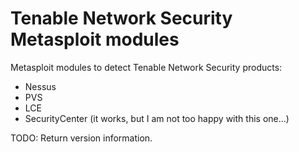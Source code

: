 Tenable Network Security Metasploit modules
===========
Metasploit modules to detect Tenable Network Security products:
  - Nessus
  - PVS
  - LCE
  - SecurityCenter (it works, but I am not too happy with this one...)

TODO: Return version information.

